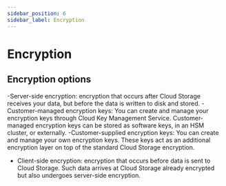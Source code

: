 ```yaml
---
sidebar_position: 6
sidebar_label: Encryption
---
```


# Encryption

## Encryption options

-Server-side encryption: encryption that occurs after Cloud Storage receives your data, but before the data is written to disk and stored.
  -Customer-managed encryption keys: You can create and manage your encryption keys through Cloud Key Management Service. Customer-managed encryption keys can be stored as software keys, in an HSM cluster, or externally.
  -Customer-supplied encryption keys: You can create and manage your own encryption keys. These keys act as an additional encryption layer on top of the standard Cloud Storage encryption.
- Client-side encryption: encryption that occurs before data is sent to Cloud Storage. Such data arrives at Cloud Storage already encrypted but also undergoes server-side encryption.